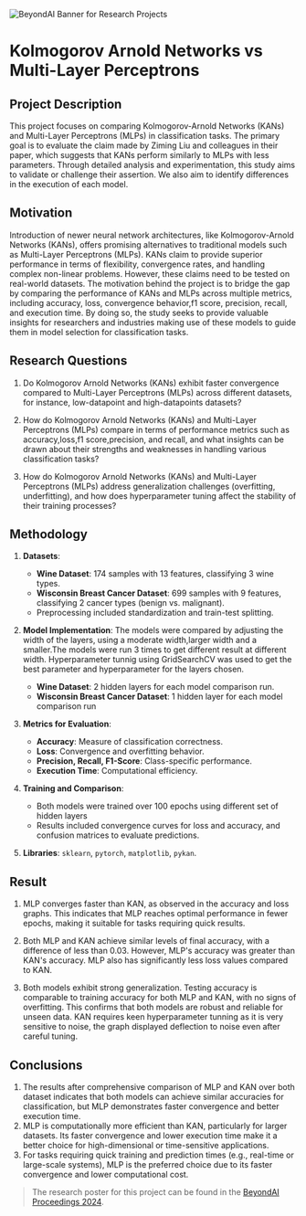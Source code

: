![BeyondAI Banner for Research Projects](../BeyondAI_Banner_Research_Projects_2024.png)

# Kolmogorov Arnold Networks vs Multi-Layer Perceptrons 

## Project Description
This project focuses on comparing Kolmogorov-Arnold Networks (KANs) and Multi-Layer Perceptrons (MLPs) in classification tasks. The primary goal is to evaluate the claim made by Ziming Liu and colleagues in their paper, which suggests that KANs perform similarly to MLPs with less parameters. Through detailed analysis and experimentation, this study aims to validate or challenge their assertion. We also aim to identify differences in the execution of each model.


## Motivation
Introduction of newer neural network architectures, like Kolmogorov-Arnold Networks (KANs), offers promising alternatives to traditional models such as Multi-Layer Perceptrons (MLPs). KANs claim to provide superior performance in terms of flexibility, convergence rates, and handling complex non-linear problems. However, these claims need to be tested on real-world datasets.
The motivation behind the project is to bridge the gap by comparing the performance of KANs and MLPs across multiple metrics, including accuracy, loss, convergence behavior,f1 score, precision, recall, and execution time. By doing so, the study seeks to provide valuable insights for researchers and industries making use of these models to guide them in model selection for classification tasks.
## Research Questions
1. Do Kolmogorov Arnold Networks (KANs) exhibit faster convergence compared to Multi-Layer Perceptrons (MLPs) across different datasets, for instance, low-datapoint and high-datapoints datasets?

2. How do Kolmogorov Arnold Networks (KANs) and Multi-Layer Perceptrons (MLPs) compare in terms of performance metrics such as accuracy,loss,f1 score,precision, and recall, and what insights can be drawn about their strengths and weaknesses in handling various classification tasks?

3. How do Kolmogorov Arnold Networks (KANs) and Multi-Layer Perceptrons (MLPs) address generalization challenges (overfitting, underfitting), and how does hyperparameter tuning affect the stability of their training processes?



## Methodology
1. **Datasets**:  
   - **Wine Dataset**: 174 samples with 13 features, classifying 3 wine types.  
   - **Wisconsin Breast Cancer Dataset**: 699 samples with 9 features, classifying 2 cancer types (benign vs. malignant).  
   - Preprocessing included standardization and train-test splitting.  

2. **Model Implementation**:
   The models were compared by adjusting the width of the layers, using a moderate width,larger width and a smaller.The models were run 3 times to get different result at different width. Hyperparameter tunnig using GridSearchCV was used to get the best parameter and hyperparameter for the layers chosen.
   - **Wine Dataset**: 2 hidden layers for each model comparison run.
   - **Wisconsin Breast Cancer Dataset**: 1 hidden layer for each model comparison run
   
4. **Metrics for Evaluation**:  
   - **Accuracy**: Measure of classification correctness.  
   - **Loss**: Convergence and overfitting behavior.  
   - **Precision, Recall, F1-Score**: Class-specific performance.  
   - **Execution Time**: Computational efficiency.  

5. **Training and Comparison**:  
   - Both models were trained over 100 epochs using different set of hidden layers 
   - Results included convergence curves for loss and accuracy, and confusion matrices to evaluate predictions.  

6. **Libraries**: `sklearn`, `pytorch`, `matplotlib`, `pykan`.  

## Result
1. MLP converges faster than KAN, as observed in the accuracy and loss graphs. This indicates that MLP reaches optimal performance in fewer epochs, making it suitable for tasks requiring quick results.

2. Both MLP and KAN achieve similar levels of final accuracy, with a difference of less than 0.03. However, MLP's accuracy was greater than KAN's accuracy. MLP also has significantly less loss values compared to KAN.

3. Both models exhibit strong generalization. Testing accuracy is comparable to training accuracy for both MLP and KAN, with no signs of overfitting. This confirms that both models are robust and reliable for unseen data. KAN requires keen hyperparameter tunning as it is very sensitive to noise, the graph displayed deflection to noise even after careful tuning.
## Conclusions
1. The results after comprehensive comparison of MLP and KAN over both dataset indicates that both models can achieve similar accuracies for classification, but MLP demonstrates faster convergence and better execution time.
2. MLP is computationally more efficient than KAN, particularly for larger datasets. Its faster convergence and lower execution time make it a better choice for high-dimensional or time-sensitive applications.
3. For tasks requiring quick training and prediction times (e.g., real-time or large-scale systems), MLP is the preferred choice due to its faster convergence and lower computational cost.
> The research poster for this project can be found in the [BeyondAI Proceedings 2024](https://thinkingbeyond.education/beyondai_proceedings_2024/).
